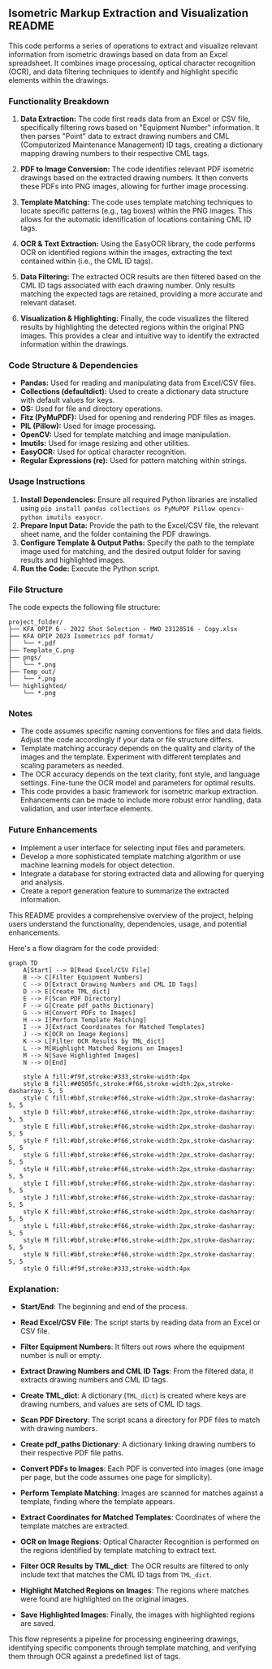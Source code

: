 ## Isometric Markup Extraction and Visualization README

This code performs a series of operations to extract and visualize relevant information from isometric drawings based on data from an Excel spreadsheet. It combines image processing, optical character recognition (OCR), and data filtering techniques to identify and highlight specific elements within the drawings.


### Functionality Breakdown

1. **Data Extraction:** The code first reads data from an Excel or CSV file, specifically filtering rows based on "Equipment Number" information. It then parses "Point" data to extract drawing numbers and CML (Computerized Maintenance Management) ID tags, creating a dictionary mapping drawing numbers to their respective CML tags.

2. **PDF to Image Conversion:** The code identifies relevant PDF isometric drawings based on the extracted drawing numbers. It then converts these PDFs into PNG images, allowing for further image processing.

3. **Template Matching:** The code uses template matching techniques to locate specific patterns (e.g., tag boxes) within the PNG images. This allows for the automatic identification of locations containing CML ID tags.

4. **OCR & Text Extraction:** Using the EasyOCR library, the code performs OCR on identified regions within the images, extracting the text contained within (i.e., the CML ID tags). 

5. **Data Filtering:** The extracted OCR results are then filtered based on the CML ID tags associated with each drawing number. Only results matching the expected tags are retained, providing a more accurate and relevant dataset.

6. **Visualization & Highlighting:** Finally, the code visualizes the filtered results by highlighting the detected regions within the original PNG images. This provides a clear and intuitive way to identify the extracted information within the drawings.


### Code Structure & Dependencies

* **Pandas:** Used for reading and manipulating data from Excel/CSV files.
* **Collections (defaultdict):** Used to create a dictionary data structure with default values for keys.
* **OS:** Used for file and directory operations.
* **Fitz (PyMuPDF):** Used for opening and rendering PDF files as images.
* **PIL (Pillow):** Used for image processing.
* **OpenCV:** Used for template matching and image manipulation.
* **Imutils:** Used for image resizing and other utilities.
* **EasyOCR:** Used for optical character recognition.
* **Regular Expressions (re):** Used for pattern matching within strings.


### Usage Instructions

1. **Install Dependencies:** Ensure all required Python libraries are installed using `pip install pandas collections os PyMuPDF Pillow opencv-python imutils easyocr`.
2. **Prepare Input Data:** Provide the path to the Excel/CSV file, the relevant sheet name, and the folder containing the PDF drawings.
3. **Configure Template & Output Paths:** Specify the path to the template image used for matching, and the desired output folder for saving results and highlighted images.
4. **Run the Code:** Execute the Python script.

### File Structure

The code expects the following file structure:

```
project_folder/
├── KFA OPIP 6 - 2022 Shot Selection - MWO 23128516 - Copy.xlsx
├── KFA OPIP 2023 Isometrics pdf format/
│   └── *.pdf
├── Template_C.png 
├── pngs/
│   └── *.png
├── Temp_out/ 
│   └── *.png
└── highlighted/
    └── *.png
```


### Notes

* The code assumes specific naming conventions for files and data fields. Adjust the code accordingly if your data or file structure differs.
* Template matching accuracy depends on the quality and clarity of the images and the template. Experiment with different templates and scaling parameters as needed.
* The OCR accuracy depends on the text clarity, font style, and language settings. Fine-tune the OCR model and parameters for optimal results.
* This code provides a basic framework for isometric markup extraction. Enhancements can be made to include more robust error handling, data validation, and user interface elements.


### Future Enhancements

* Implement a user interface for selecting input files and parameters.
* Develop a more sophisticated template matching algorithm or use machine learning models for object detection.
* Integrate a database for storing extracted data and allowing for querying and analysis.
* Create a report generation feature to summarize the extracted information.


This README provides a comprehensive overview of the project, helping users understand the functionality, dependencies, usage, and potential enhancements.


Here's a flow diagram for the code provided:

```mermaid
graph TD
    A[Start] --> B[Read Excel/CSV File]
    B --> C[Filter Equipment Numbers]
    C --> D[Extract Drawing Numbers and CML ID Tags]
    D --> E[Create TML_dict]
    E --> F[Scan PDF Directory]
    F --> G[Create pdf_paths Dictionary]
    G --> H[Convert PDFs to Images]
    H --> I[Perform Template Matching]
    I --> J[Extract Coordinates for Matched Templates]
    J --> K[OCR on Image Regions]
    K --> L[Filter OCR Results by TML_dict]
    L --> M[Highlight Matched Regions on Images]
    M --> N[Save Highlighted Images]
    N --> O[End]

    style A fill:#f9f,stroke:#333,stroke-width:4px
    style B fill:##0505fc,stroke:#f66,stroke-width:2px,stroke-dasharray: 5, 5
    style C fill:#bbf,stroke:#f66,stroke-width:2px,stroke-dasharray: 5, 5
    style D fill:#bbf,stroke:#f66,stroke-width:2px,stroke-dasharray: 5, 5
    style E fill:#bbf,stroke:#f66,stroke-width:2px,stroke-dasharray: 5, 5
    style F fill:#bbf,stroke:#f66,stroke-width:2px,stroke-dasharray: 5, 5
    style G fill:#bbf,stroke:#f66,stroke-width:2px,stroke-dasharray: 5, 5
    style H fill:#bbf,stroke:#f66,stroke-width:2px,stroke-dasharray: 5, 5
    style I fill:#bbf,stroke:#f66,stroke-width:2px,stroke-dasharray: 5, 5
    style J fill:#bbf,stroke:#f66,stroke-width:2px,stroke-dasharray: 5, 5
    style K fill:#bbf,stroke:#f66,stroke-width:2px,stroke-dasharray: 5, 5
    style L fill:#bbf,stroke:#f66,stroke-width:2px,stroke-dasharray: 5, 5
    style M fill:#bbf,stroke:#f66,stroke-width:2px,stroke-dasharray: 5, 5
    style N fill:#bbf,stroke:#f66,stroke-width:2px,stroke-dasharray: 5, 5
    style O fill:#f9f,stroke:#333,stroke-width:4px
```

### Explanation:

- **Start/End**: The beginning and end of the process.

- **Read Excel/CSV File**: The script starts by reading data from an Excel or CSV file.

- **Filter Equipment Numbers**: It filters out rows where the equipment number is null or empty.

- **Extract Drawing Numbers and CML ID Tags**: From the filtered data, it extracts drawing numbers and CML ID tags.

- **Create TML_dict**: A dictionary (`TML_dict`) is created where keys are drawing numbers, and values are sets of CML ID tags.

- **Scan PDF Directory**: The script scans a directory for PDF files to match with drawing numbers.

- **Create pdf_paths Dictionary**: A dictionary linking drawing numbers to their respective PDF file paths.

- **Convert PDFs to Images**: Each PDF is converted into images (one image per page, but the code assumes one page for simplicity).

- **Perform Template Matching**: Images are scanned for matches against a template, finding where the template appears.

- **Extract Coordinates for Matched Templates**: Coordinates of where the template matches are extracted.

- **OCR on Image Regions**: Optical Character Recognition is performed on the regions identified by template matching to extract text.

- **Filter OCR Results by TML_dict**: The OCR results are filtered to only include text that matches the CML ID tags from `TML_dict`.

- **Highlight Matched Regions on Images**: The regions where matches were found are highlighted on the original images.

- **Save Highlighted Images**: Finally, the images with highlighted regions are saved.

This flow represents a pipeline for processing engineering drawings, identifying specific components through template matching, and verifying them through OCR against a predefined list of tags.

